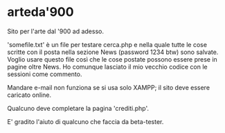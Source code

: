 # arteda'900
Sito per l'arte dal '900 ad adesso.

'somefile.txt' è un file per testare cerca.php e nella quale tutte le cose scritte con il posta nella sezione News (password 1234 btw) sono salvate.
Voglio usare questo file così che le cose postate possono essere prese in pagine oltre News.
Ho comunque lasciato il mio vecchio codice con le sessioni come commento.

Mandare e-mail non funziona se si usa solo XAMPP; il sito deve essere caricato online.

Qualcuno deve completare la pagina 'crediti.php'.

E' gradito l'aiuto di qualcuno che faccia da beta-tester.